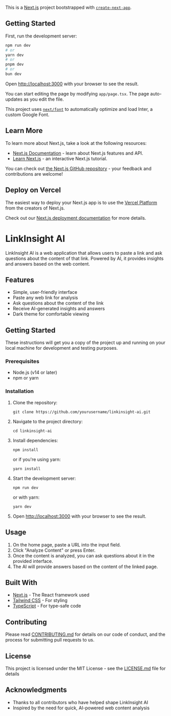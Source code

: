 This is a [Next.js](https://nextjs.org/) project bootstrapped with [`create-next-app`](https://github.com/vercel/next.js/tree/canary/packages/create-next-app).

## Getting Started

First, run the development server:

```bash
npm run dev
# or
yarn dev
# or
pnpm dev
# or
bun dev
```

Open [http://localhost:3000](http://localhost:3000) with your browser to see the result.

You can start editing the page by modifying `app/page.tsx`. The page auto-updates as you edit the file.

This project uses [`next/font`](https://nextjs.org/docs/basic-features/font-optimization) to automatically optimize and load Inter, a custom Google Font.

## Learn More

To learn more about Next.js, take a look at the following resources:

- [Next.js Documentation](https://nextjs.org/docs) - learn about Next.js features and API.
- [Learn Next.js](https://nextjs.org/learn) - an interactive Next.js tutorial.

You can check out [the Next.js GitHub repository](https://github.com/vercel/next.js/) - your feedback and contributions are welcome!

## Deploy on Vercel

The easiest way to deploy your Next.js app is to use the [Vercel Platform](https://vercel.com/new?utm_medium=default-template&filter=next.js&utm_source=create-next-app&utm_campaign=create-next-app-readme) from the creators of Next.js.

Check out our [Next.js deployment documentation](https://nextjs.org/docs/deployment) for more details.
# LinkInsight AI

LinkInsight AI is a web application that allows users to paste a link and ask questions about the content of that link. Powered by AI, it provides insights and answers based on the web content.

## Features

- Simple, user-friendly interface
- Paste any web link for analysis
- Ask questions about the content of the link
- Receive AI-generated insights and answers
- Dark theme for comfortable viewing

## Getting Started

These instructions will get you a copy of the project up and running on your local machine for development and testing purposes.

### Prerequisites

- Node.js (v14 or later)
- npm or yarn

### Installation

1. Clone the repository:
   ```
   git clone https://github.com/yourusername/linkinsight-ai.git
   ```

2. Navigate to the project directory:
   ```
   cd linkinsight-ai
   ```

3. Install dependencies:
   ```
   npm install
   ```
   or if you're using yarn:
   ```
   yarn install
   ```

4. Start the development server:
   ```
   npm run dev
   ```
   or with yarn:
   ```
   yarn dev
   ```

5. Open [http://localhost:3000](http://localhost:3000) with your browser to see the result.

## Usage

1. On the home page, paste a URL into the input field.
2. Click "Analyze Content" or press Enter.
3. Once the content is analyzed, you can ask questions about it in the provided interface.
4. The AI will provide answers based on the content of the linked page.

## Built With

- [Next.js](https://nextjs.org/) - The React framework used
- [Tailwind CSS](https://tailwindcss.com/) - For styling
- [TypeScript](https://www.typescriptlang.org/) - For type-safe code

## Contributing

Please read [CONTRIBUTING.md](CONTRIBUTING.md) for details on our code of conduct, and the process for submitting pull requests to us.

## License

This project is licensed under the MIT License - see the [LICENSE.md](LICENSE.md) file for details

## Acknowledgments

- Thanks to all contributors who have helped shape LinkInsight AI
- Inspired by the need for quick, AI-powered web content analysis